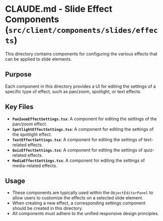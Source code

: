 # CLAUDE.md - Slide Effect Components (`src/client/components/slides/effects`)

This directory contains components for configuring the various effects that can be applied to slide elements.

## Purpose
Each component in this directory provides a UI for editing the settings of a specific type of effect, such as pan/zoom, spotlight, or text effects.

## Key Files
- **`PanZoomEffectSettings.tsx`**: A component for editing the settings of the pan/zoom effect.
- **`SpotlightEffectSettings.tsx`**: A component for editing the settings of the spotlight effect.
- **`TextEffectSettings.tsx`**: A component for editing the settings of text-related effects.
- **`QuizEffectSettings.tsx`**: A component for editing the settings of quiz-related effects.
- **`MediaEffectSettings.tsx`**: A component for editing the settings of media-related effects.

## Usage
- These components are typically used within the `ObjectEditorPanel` to allow users to customize the effects on a selected slide element.
- When creating a new effect, a corresponding settings component should be created in this directory.
- All components must adhere to the unified responsive design principles.
